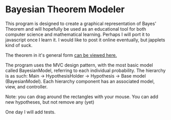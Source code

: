 # Bayesian Theorem  Modeler
This program is designed to create a graphical representation of Bayes' Theorem and will hopefully be used as an educational tool for both computer science and mathematical learning. Perhaps I will port it to javascript once I learn it. I would like to post it online eventually, but japplets kind of suck.


The theorem in it's general form [can be viewed here.](https://en.wikipedia.org/wiki/Bayes%27_theorem#Extended_form "Bayes' Theorem")

The program uses the MVC design pattern, with the most basic model called BayesianModel, referring to each individual
probability. The hierarchy is as such: Main -> HypothesisHolder -> Hypothesis -> Base model (BayesianModel).
Each hierarchy component has an associated model, view, and controller.

Note: you can drag around the rectangles with your mouse. You can add new hypotheses, but not remove any (yet)

One day I will add tests.
